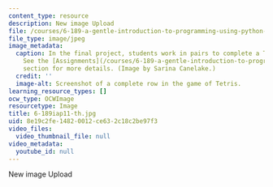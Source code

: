 ```yaml
---
content_type: resource
description: New image Upload
file: /courses/6-189-a-gentle-introduction-to-programming-using-python-january-iap-2011/8e19c2fe14820012ce632c18c2be97f3_6-189iap11-th.jpg
file_type: image/jpeg
image_metadata:
  caption: In the final project, students work in pairs to complete a Tetris game.
    See the [Assignments](/courses/6-189-a-gentle-introduction-to-programming-using-python-january-iap-2011/pages/assignments)
    section for more details. (Image by Sarina Canelake.)
  credit: ''
  image-alt: Screenshot of a complete row in the game of Tetris.
learning_resource_types: []
ocw_type: OCWImage
resourcetype: Image
title: 6-189iap11-th.jpg
uid: 8e19c2fe-1482-0012-ce63-2c18c2be97f3
video_files:
  video_thumbnail_file: null
video_metadata:
  youtube_id: null
---
```

New image Upload

